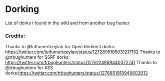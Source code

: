 # Dorking
List of dorks I found in the wild and from another bug hunter

### Credits:
Thanks to @lutfumertceylan for Open Redirect dorks: https://twitter.com/lutfumertceylan/status/1272895185031217152
Thanks to @trbughunters for SSRF dorks: https://twitter.com/trbughunters/status/1278124869440372741
Thanks to @trbughunters for XSS dorks:https://twitter.com/trbughunters/status/1276851918946603013
